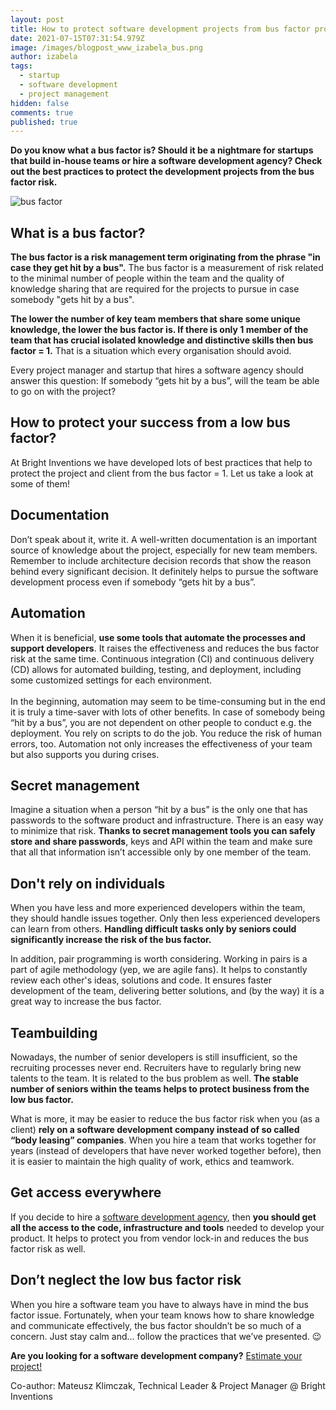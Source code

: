 ```yaml
---
layout: post
title: How to protect software development projects from bus factor problem
date: 2021-07-15T07:31:54.979Z
image: /images/blogpost_www_izabela_bus.png
author: izabela
tags:
  - startup
  - software development
  - project management
hidden: false
comments: true
published: true
---
```

**Do you know what a bus factor is? Should it be a nightmare for startups that build in-house teams or hire a software development agency? Check out the best practices to protect the development projects from the bus factor risk.**

![bus factor](/images/blogpost_izabela_bus_in_post-01.png)

## What is a bus factor?

**The bus factor is a risk management term originating from the phrase "in case they get hit by a bus".** The bus factor is a measurement of risk related to the minimal number of people within the team and the quality of knowledge sharing that are required for the projects to pursue in case somebody "gets hit by a bus". 

**The lower the number of key team members that share some unique knowledge, the lower the bus factor is. If there is only 1 member of the team that has crucial isolated knowledge and distinctive skills then bus factor = 1.** That is a situation which every organisation should avoid.

Every project manager and startup that hires a software agency should answer this question: If somebody “gets hit by a bus”, will the team be able to go on with the project?

## How to protect your success from a low bus factor? 

At Bright Inventions we have developed lots of best practices that help to protect the project and client from the bus factor = 1. Let us take a look at some of them! 

## Documentation

Don’t speak about it, write it. A well-written documentation is an important source of knowledge about the project, especially for new team members. Remember to include architecture decision records that show the reason behind every significant decision. It definitely helps to pursue the software development process even if somebody “gets hit by a bus”.

## Automation

When it is beneficial, **use some tools that automate the processes and support developers**. It raises the effectiveness and reduces the bus factor risk at the same time. Continuous integration (CI) and continuous delivery (CD) allows for automated building, testing, and deployment, including some customized settings for each environment.\
\
In the beginning, automation may seem to be time-consuming but in the end it is truly a time-saver with lots of other benefits. In case of somebody being “hit by a bus”, you are not dependent on other people to conduct e.g. the deployment. You rely on scripts to do the job. You reduce the risk of human errors, too. Automation not only increases the effectiveness of your team but also supports you during crises.

## Secret management

Imagine a situation when a person “hit by a bus” is the only one that has passwords to the software product and infrastructure. There is an easy way to minimize that risk. **Thanks to secret management tools you can safely store and share passwords**, keys and API within the team and make sure that all that information isn’t accessible only by one member of the team. 

## Don't rely on individuals 

When you have less and more experienced developers within the team, they should handle issues together. Only then less experienced developers can learn from others. **Handling difficult tasks only by seniors could significantly increase the risk of the bus factor.**

In addition, pair programming is worth considering. Working in pairs is a part of agile methodology (yep, we are agile fans). It helps to constantly review each other's ideas, solutions and code. It ensures faster development of the team, delivering better solutions, and (by the way) it is a great way to increase the bus factor.

## Teambuilding

Nowadays, the number of senior developers is still insufficient, so the recruiting processes never end. Recruiters have to regularly bring new talents to the team. It is related to the bus problem as well. **The stable number of seniors within the teams helps to protect business from the low bus factor.**

What is more, it may be easier to reduce the bus factor risk when you (as a client) **rely on a software development company instead of so called “body leasing” companies**. When you hire a team that works together for years (instead of developers that have never worked together before), then it is easier to maintain the high quality of work, ethics and teamwork.   

## Get access everywhere 

If you decide to hire a [software development agency](https://brightinventions.pl), then **you should get all the access to the code, infrastructure and tools** needed to develop your product. It helps to protect you from vendor lock-in and reduces the bus factor risk as well. 

## Don’t neglect the low bus factor risk

When you hire a software team you have to always have in mind the bus factor issue. Fortunately, when your team knows how to share knowledge and communicate effectively, the bus factor shouldn’t be so much of a concern. Just stay calm and… follow the practices that we’ve presented. 😉

**Are you looking for a software development company?** [Estimate your project!](https://brightinventions.pl/start-project)

Co-author: Mateusz Klimczak, Technical Leader & Project Manager @ Bright Inventions
